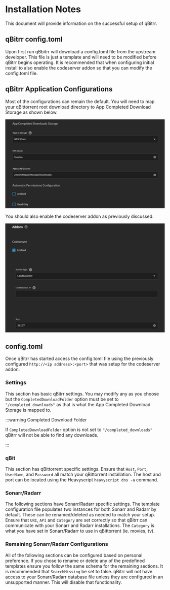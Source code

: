 # Installation Notes

This document will provide information on the successful setup of qBitrr.

## qBitrr config.toml

Upon first run qBbitrr will download a config.toml file from the upstream developer. This file is just a template and will need to be modified before qBitrr begins operating. It is recommended that when configuring initial install to also enable the codeserver addon so that you can modify the config.toml file.

## qBitrr Application Configurations

Most of the configurations can remain the default. You will need to map your qBittorrent root download directory to App Completed Download Storage as shown below.

![qbit-downloads](./img/qbit-downloads.png)

You should also enable the codeserver addon as previously discussed.

![qbitrr-codeserver](./img/qbitrr-codeserver.png)

## config.toml

Once qBitrr has started access the config.toml file using the previously configured `http://<ip address>:<port>` that was setup for the codeserver addon.

### Settings

This section has basic qBitrr settings. You may modify any as you choose but the `CompletedDownloadFolder` option must be set to `"/completed_downloads"` as that is what the App Completed Download Storage is mapped to.

:::warning Completed Download Folder

If `CompletedDownloadFolder` option is not set to `"/completed_downloads"` qBitrr will not be able to find any downloads.

:::

### qBit

This section has qBittorrent specific settings. Ensure that `Host`, `Port`, `UserName`, and `Password` all match your qBittorrent installation. The host and port can be located using the Heavyscript `heavyscript dns -a` command.

### Sonarr/Radarr

The following sections have Sonarr/Radarr specific settings. The template configuration file populates two instances for both Sonarr and Radarr by default. These can be renamed/deleted as needed to match your setup. Ensure that `URI`, `API` and `Category` are set correctly so that qBitrr can communicate with your Sonarr and Radarr installations. The `Category` is what you have set in Sonarr/Radarr to use in qBittorrent (ie. movies, tv).

### Remaining Sonarr/Radarr Configurations

All of the following sections can be configured based on personal preference. If you chose to rename or delete any of the predefined templates ensure you follow the same schema for the remaining sections. It is recommended that `SearchMissing` be set to false. qBitrr will not have access to your Sonarr/Radarr database file unless they are configured in an unsupported manner. This will disable that functionality.
